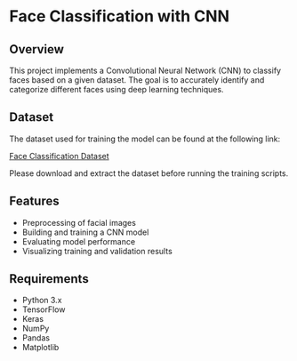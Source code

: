 # Face Classification with CNN

## Overview

This project implements a Convolutional Neural Network (CNN) to classify faces based on a given dataset. The goal is to accurately identify and categorize different faces using deep learning techniques.

## Dataset

The dataset used for training the model can be found at the following link:

[Face Classification Dataset](https://www.kaggle.com/datasets/vasukipatel/face-recognition-dataset)

Please download and extract the dataset before running the training scripts.

## Features

- Preprocessing of facial images
- Building and training a CNN model
- Evaluating model performance
- Visualizing training and validation results

## Requirements

- Python 3.x
- TensorFlow
- Keras
- NumPy
- Pandas
- Matplotlib
